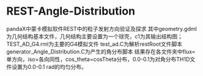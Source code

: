 # REST-Angle-Distribution
pandaX中蒙卡模拟软件REST中的粒子发射方向验证及探求
其中geometry.gdml为几何结构基本文件，几何结构主要设置为一个球壳，c1为其输出结构图；
TEST_AD_G4.rml为主要的G4模拟文件
test_ad.C为解析restRoot文件脚本
generator_Angle_Distribution.C为产生的角分布脚本
结果存在各文件夹中flux=单方向，iso=各向同性，cos_theta=cosTheta分布，0.0-0.1为对角分布TH1D文件设置为0.0-0.1 rad的均匀分布。
